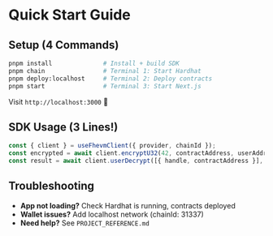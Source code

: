 # Quick Start Guide

## Setup (4 Commands)

```bash
pnpm install              # Install + build SDK
pnpm chain                # Terminal 1: Start Hardhat
pnpm deploy:localhost     # Terminal 2: Deploy contracts
pnpm start                # Terminal 3: Start Next.js
```

Visit `http://localhost:3000` 🚀

## SDK Usage (3 Lines!)

```typescript
const { client } = useFhevmClient({ provider, chainId });
const encrypted = await client.encryptU32(42, contractAddress, userAddress);
const result = await client.userDecrypt([{ handle, contractAddress }], signer);
```

## Troubleshooting

- **App not loading?** Check Hardhat is running, contracts deployed
- **Wallet issues?** Add localhost network (chainId: 31337)
- **Need help?** See `PROJECT_REFERENCE.md`

